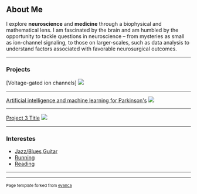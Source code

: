 ## About Me

I explore **neuroscience** and **medicine** through a biophysical and mathematical lens. I am fascinated by the brain and am humbled by the opportunity to tackle questions in neuroscience – from mysteries as small as ion-channel signaling, to those on larger-scales, such as data analysis to understand factors associated with favorable neurosurgical outcomes.

---

### Projects

[Voltage-gated ion channels]
<img src="images/dummy_thumbnail.jpg?raw=true"/>

---
[Artificial intelligence and machine learning for Parkinson's](/pdf/sample_presentation.pdf)
<img src="images/dummy_thumbnail.jpg?raw=true"/>

---
[Project 3 Title](http://example.com/)
<img src="images/dummy_thumbnail.jpg?raw=true"/>

---

### Interestes

- [Jazz/Blues Guitar](http://example.com/)
- [Running](http://example.com/)
- [Reading](http://example.com/)

---




---
<p style="font-size:11px">Page template forked from <a href="https://github.com/evanca/quick-portfolio">evanca</a></p>
<!-- Remove above link if you don't want to attibute -->
